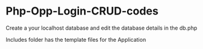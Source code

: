 # Php-Opp-Login-CRUD-codes

Create a your localhost database and edit the database details in the db.php

Includes folder has the template files for the Application
